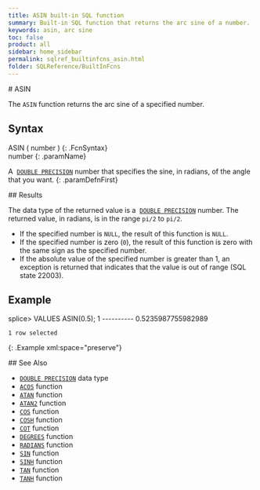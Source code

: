 ```yaml
---
title: ASIN built-in SQL function
summary: Built-in SQL function that returns the arc sine of a number.
keywords: asin, arc sine
toc: false
product: all
sidebar: home_sidebar
permalink: sqlref_builtinfcns_asin.html
folder: SQLReference/BuiltInFcns
---
```

<section>
<div class="TopicContent" data-swiftype-index="true" markdown="1">
# ASIN

The `ASIN` function returns the arc sine of a specified number.

## Syntax

<div class="fcnWrapperWide" markdown="1">
    ASIN ( number )
{: .FcnSyntax}

</div>
<div class="paramList" markdown="1">
number
{: .paramName}

A &nbsp;[`DOUBLE PRECISION`](sqlref_datatypes_doubleprecision.html) number
that specifies the sine, in radians, of the angle that you want.
{: .paramDefnFirst}

</div>
## Results

The data type of the returned value is a &nbsp;[`DOUBLE
PRECISION`](sqlref_datatypes_doubleprecision.html) number. The returned
value, in radians, is in the range `pi/2` to `pi/2`.

* If the specified number is `NULL`, the result of this function is
  `NULL`.
* If the specified number is zero (`0`), the result of this function is
  zero with the same sign as the specified number.
* If the absolute value of the specified number is greater than 1, an
  exception is returned that indicates that the value is out of range
  (SQL state 22003).

## Example

<div class="preWrapper" markdown="1">
    splice> VALUES ASIN(0.5);
    1
    ----------
    0.5235987755982989

    1 row selected
{: .Example xml:space="preserve"}

</div>
## See Also

* [`DOUBLE PRECISION`](sqlref_datatypes_doubleprecision.html) data type
* [`ACOS`](sqlref_builtinfcns_acos.html) function
* [`ATAN`](sqlref_builtinfcns_atan.html) function
* [`ATAN2`](sqlref_builtinfcns_atan2.html) function
* [`COS`](sqlref_builtinfcns_cos.html) function
* [`COSH`](sqlref_builtinfcns_cosh.html) function
* [`COT`](sqlref_builtinfcns_cot.html) function
* [`DEGREES`](sqlref_builtinfcns_degrees.html) function
* [`RADIANS`](sqlref_builtinfcns_radians.html) function
* [`SIN`](sqlref_builtinfcns_sin.html) function
* [`SINH`](sqlref_builtinfcns_sinh.html) function
* [`TAN`](sqlref_builtinfcns_tan.html) function
* [`TANH`](sqlref_builtinfcns_tanh.html) function

</div>
</section>
